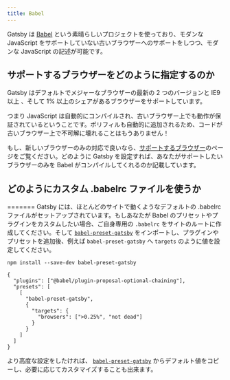 ```yaml
---
title: Babel
---
```


Gatsby は [Babel](https://babeljs.io/) という素晴らしいプロジェクトを使っており、モダンな JavaScript をサポートしていない古いブラウザーへのサポートをしつつ、モダンな JavaScript の記述が可能です。

## サポートするブラウザーをどのように指定するのか


Gatsby はデフォルトでメジャーなブラウザーの最新の 2 つのバージョンと IE9 以上 、そして 1% 以上のシェアがあるブラウザーをサポートしています。

つまり JavaScript は自動的にコンパイルされ、古いブラウザー上でも動作が保証されているということです。ポリフィルも自動的に追加されるため、コードが古いブラウザー上で不可解に壊れることはもうありません！

もし、新しいブラウザーのみの対応で良いなら、[サポートするブラウザー](/docs/browser-support/)のページをご覧ください。どのように Gatsby を設定すれば、あなたがサポートしたいブラウザーのみを Babel がコンパイルしてくれるのか記載しています。

## どのようにカスタム .babelrc ファイルを使うか

=======
Gatsby には、ほとんどのサイトで動くようなデフォルトの .babelrc ファイルがセットアップされています。もしあなたが Babel のプリセットやプラグインをカスタムしたい場合、ご自身専用の `.babelrc` をサイトのルートに作成してください。そして [`babel-preset-gatsby`](https://github.com/gatsbyjs/gatsby/tree/master/packages/babel-preset-gatsby) をインポートし、プラグインやプリセットを追加後、例えば `babel-preset-gatsby` へ `targets` のように値を設定してください。

```shell
npm install --save-dev babel-preset-gatsby
```

<!-- prettier-ignore-start -->
```json:title=.babelrc
{
  "plugins": ["@babel/plugin-proposal-optional-chaining"],
  "presets": [
    [
      "babel-preset-gatsby",
      {
        "targets": {
          "browsers": [">0.25%", "not dead"]
        }
      }
    ]
  ]
}
```
<!-- prettier-ignore-end -->

より高度な設定をしたければ、 [`babel-preset-gatsby`](https://github.com/gatsbyjs/gatsby/tree/master/packages/babel-preset-gatsby) からデフォルト値をコピーし、必要に応じてカスタマイズすることも出来ます。
